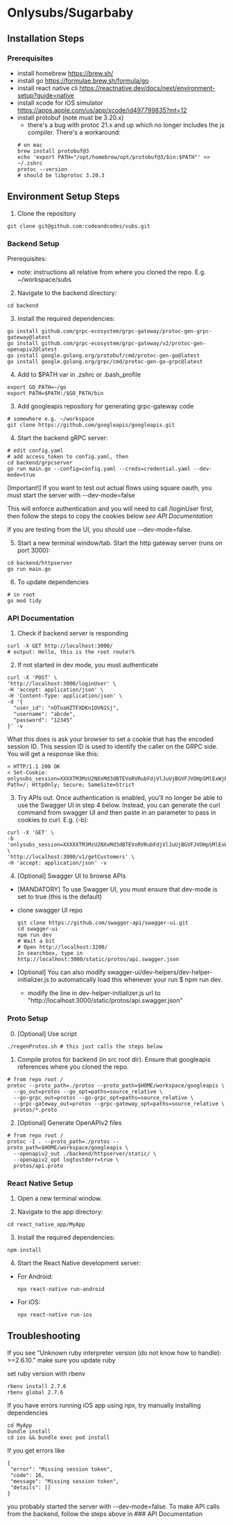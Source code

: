 # Onlysubs/Sugarbaby

## Installation Steps

### Prerequisites
- install homebrew https://brew.sh/
- install go https://formulae.brew.sh/formula/go
- install react native cli https://reactnative.dev/docs/next/environment-setup?guide=native
- install xcode for iOS simulator https://apps.apple.com/us/app/xcode/id497799835?mt=12
- install protobuf (note must be 3.20.x)
  - there's a bug with protoc 21.x and up which no longer includes the js compiler. There's a workaround: 
  ```
  # on mac
  brew install protobuf@3
  echo 'export PATH="/opt/homebrew/opt/protobuf@3/bin:$PATH"' >> ~/.zshrc
  protoc --version
  # should be libprotoc 3.20.3
  ```

## Environment Setup Steps

1. Clone the repository
  ```
  git clone git@github.com:codeandcodes/subs.git 
  ```

### Backend Setup

Prerequisites:
- note: instructions all relative from where you cloned the repo. E.g. ~/workspace/subs

2. Navigate to the backend directory:
  ``` 
  cd backend
  ```

3. Install the required dependencies:
  ``` 
  go install github.com/grpc-ecosystem/grpc-gateway/protoc-gen-grpc-gateway@latest
  go install github.com/grpc-ecosystem/grpc-gateway/v2/protoc-gen-openapiv2@latest
  go install google.golang.org/protobuf/cmd/protoc-gen-go@latest
  go install google.golang.org/grpc/cmd/protoc-gen-go-grpc@latest
  ```

4. Add to $PATH var in .zshrc or .bash_profile
  ```
  export GO_PATH=~/go
  export PATH=$PATH:/$GO_PATH/bin
  ```

3. Add googleapis repository for generating grpc-gateway code
  ```
  # somewhere e.g. ~/workspace
  git clone https://github.com/googleapis/googleapis.git
  ```

4. Start the backend gRPC server:
  ``` 
  # edit config.yaml
  # add access_token to config.yaml, then
  cd backend/grpcserver
  go run main.go --config=config.yaml --creds=credential.yaml --dev-mode=true
  ```

  [Important!] If you want to test out actual flows using square oauth, you must start the server with --dev-mode=false

  This will enforce authentication and you will need to call /loginUser first, then follow the steps to copy the cookies below *see API Documentation*

  If you are testing from the UI, you should use --dev-mode=false.

5. Start a new terminal window/tab. Start the http gateway server (runs on port 3000):
  ``` 
  cd backend/httpserver
  go run main.go
  ```

6. To update dependencies
  ```
  # in root
  go mod tidy
  ```

### API Documentation

1. Check if backend server is responding
  ```
  curl -X GET http://localhost:3000/
  # output: Hello, this is the root route!%
  ```

2. If not started in dev mode, you must authenticate
  ```
  curl -X 'POST' \
  'http://localhost:3000/loginUser' \
  -H 'accept: application/json' \
  -H 'Content-Type: application/json' \
  -d '{
    "user_id": "nOToaHZTFXDKn1OVN1Sj",
    "username": "abcde",
    "password": "12345"
  }' -v
  ```

  What this does is ask your browser to set a cookie that has the encoded session ID. This session ID is used to identify the caller on the GRPC side.
  You will get a response like this:
  ```
  < HTTP/1.1 200 OK
  < Set-Cookie: onlysubs_session=XXXXTM3MzU2NXxMd3dBTEVoRVRubFdjVlJuUjBGVFJVOHpSMlExWjBkWlJVUjRUWEF3ZVd0NVpHdFhkR3QzUmpSZmRYZFdka0U5fDFMt8bX6e6IYhyiT9hYyDquYUA2f3mu7VZ6j7dwpNgM; Path=/; HttpOnly; Secure; SameSite=Strict
  ```

3. Try APIs out. Once authentication is enabled, you'll no longer be able to use the Swagger UI in step 4 below. Instead, you can generate the curl command from swagger UI and then paste in an parameter to pass in cookies to curl. E.g. (-b):
  ```
  curl -X 'GET' \
  -b 'onlysubs_session=XXXXXTM3MzU2NXxMd3dBTEVoRVRubFdjVlJuUjBGVFJVOHpSMlExWjBkWlJVUjRUWEF3ZVd0NVpHdFhkR3QzUmpSZmRYZFdka0U5fDFMt8bX6e6IYhyiT9hYyDquYUA2f3mu7VZ6j7dwpNgM' \
  'http://localhost:3000/v1/getCustomers' \
  -H 'accept: application/json' -v
  ```

4. [Optional] Swagger UI to browse APIs

- [MANDATORY] To use Swagger UI, you must ensure that dev-mode is set to true (this is the default)

- clone swagger UI repo
  ```
  git clone https://github.com/swagger-api/swagger-ui.git
  cd swagger-ui
  npm run dev
  # Wait a bit
  # Open http://localhost:3200/
  In searchbox, type in
  http://localhost:3000/static/protos/api.swagger.json
  ```

- [Optional] You can also modify swagger-ui/dev-helpers/dev-helper-initializer.js to automatically load this whenever your run $ npm run dev.
  - modify the line in dev-helper-initializer.js url to "http://localhost:3000/static/protos/api.swagger.json"

### Proto Setup

0. [Optional] Use script
  ```
  ./regenProtos.sh # this just calls the steps below
  ```

1. Compile protos for backend (in src root dir). Ensure that googleapis references where you cloned the repo.
  ```
  # from repo root /
  protoc --proto_path=./protos --proto_path=$HOME/workspace/googleapis \
    --go_out=protos --go_opt=paths=source_relative \
    --go-grpc_out=protos --go-grpc_opt=paths=source_relative \
    --grpc-gateway_out=protos --grpc-gateway_opt=paths=source_relative \
    protos/*.proto
  ```

2. [Optional] Generate OpenAPIv2 files
  ```
  # from repo root /
  protoc -I . --proto_path=./protos --proto_path=$HOME/workspace/googleapis \
    --openapiv2_out ./backend/httpserver/static/ \
    --openapiv2_opt logtostderr=true \
    protos/api.proto
  ```

### React Native Setup

1. Open a new terminal window.

2. Navigate to the app directory:
  ``` 
  cd react_native_app/MyApp
  ```

3. Install the required dependencies:
  ```
  npm install
  ```

4. Start the React Native development server:
- For Android:
  ```
  npx react-native run-android
  ```
- For iOS:
  ```
  npx react-native run-ios
  ```

## Troubleshooting

If you see "Unknown ruby interpreter version (do not know how to handle): >=2.6.10." make sure you update ruby

set ruby version with rbenv
  ``` 
  rbenv install 2.7.6
  rbenv global 2.7.6
  ```

  If you have errors running iOS app using npx, try manually installing dependencies
  ``` 
  cd MyApp
  bundle install
  cd ios && bundle exec pod install
  ```

If you get errors like
 ```
 {
  "error": "Missing session token",
  "code": 16,
  "message": "Missing session token",
  "details": []
}
```
you probably started the server with --dev-mode=false. To make API calls from the backend, follow the steps above in ### API Documentation 